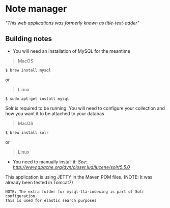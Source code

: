 # Note manager

*"This web applications was formerly known as title-text-adder"*

## Building notes

* You will need an installation of MySQL for the meantime

> MacOS

```
$ brew install mysql
```

or
> Linux

```
$ sudo apt-get install mysql
```

Solr is required to be running. You will need to configure your collection and how you want it to be attached to your databas

> MacOS

```
$ brew install solr
```

or
> Linux

* You need to manually install it: *See: http://www.apache.org/dyn/closer.lua/lucene/solr/5.5.0*



This application is using JETTY in the Maven POM files. (NOTE: It was already been tested in Tomcat7)


```
NOTE: The extra folder for mysql-tta-indexing is part of Solr configuration.
This is used for elastic search purposes
```